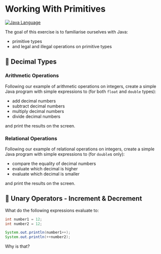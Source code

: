 # Working With Primitives

[![Java Language](https://img.shields.io/badge/platform-OpenJDK-3A75B0.svg?logo=OpenJDK)][1]

The goal of this exercise is to familiarise ourselves with Java:
- primitive types
- and legal and illegal operations on primitive types

## :walking: Decimal Types


### Arithmetic Operations

Following our example of arithmetic operations on integers, create a simple Java program with simple expressions to (for both `float` and `double` types):

- add decimal numbers
- subtract decimal numbers
- multiply decimal numbers
- divide decimal numbers

and print the results on the screen.

### Relational Operations

Following our example of relational operations on integers, create a simple Java program with simple expressions to (for `double`s only):

- compare the equality of decimal numbers
- evaluate which decimal is higher
- evaluate which decimal is smaller

and print the results on the screen.


## :running: Unary Operators - Increment & Decrement

What do the following expressions evaluate to:

```java
int number1 = 12;
int number2 = 12;

System.out.println(number1++);
System.out.println(++number2);
```

Why is that?

[1]: https://www.java.com/en/download/help/whatis_java.html